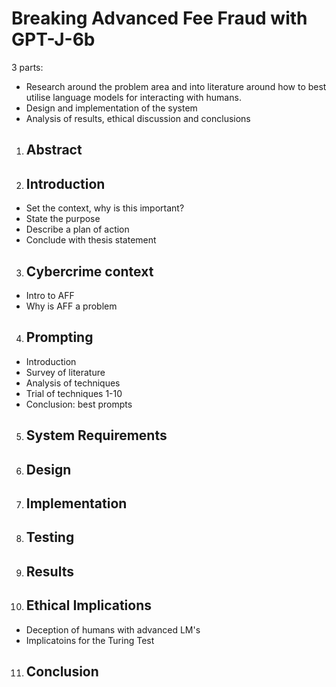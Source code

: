 ﻿
# Breaking Advanced Fee Fraud with GPT-J-6b

  
 3 parts:
 - Research around the problem area and into literature around how to best utilise language models for interacting with humans.
 - Design and implementation of the system
 - Analysis of results, ethical discussion and conclusions 

1.  ## Abstract
    
2.  ## Introduction
    
-   Set the context, why is this important?
-   State the purpose   
-   Describe a plan of action    
-   Conclude with thesis statement

3.  ## Cybercrime context
-   Intro to AFF   
-   Why is AFF a problem
   
4.  ## Prompting  
-   Introduction    
-   Survey of literature   
-   Analysis of techniques    
-   Trial of techniques 1-10   
-   Conclusion: best prompts
    
5. ## System Requirements

6. ## Design

7. ## Implementation

8. ## Testing

9. ## Results

10. ## Ethical Implications
-  Deception of humans with advanced LM's
-  Implicatoins for the Turing Test 

11. ## Conclusion
